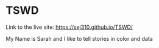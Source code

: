 # TSWD

Link to the live site: https://sej310.github.io/TSWD/

My Name is Sarah and I like to tell stories in color and data
